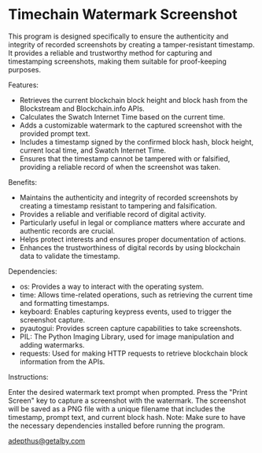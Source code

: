 # Timechain Watermark Screenshot


This program is designed specifically to ensure the authenticity and integrity of recorded screenshots by creating a tamper-resistant timestamp. It provides a reliable and trustworthy method for capturing and timestamping screenshots, making them suitable for proof-keeping purposes.

Features:

- Retrieves the current blockchain block height and block hash from the Blockstream and Blockchain.info APIs.
- Calculates the Swatch Internet Time based on the current time.
- Adds a customizable watermark to the captured screenshot with the provided prompt text.
- Includes a timestamp signed by the confirmed block hash, block height, current local time, and Swatch Internet Time.
- Ensures that the timestamp cannot be tampered with or falsified, providing a reliable record of when the screenshot was taken.

Benefits:

- Maintains the authenticity and integrity of recorded screenshots by creating a timestamp resistant to tampering and falsification.
- Provides a reliable and verifiable record of digital activity.
- Particularly useful in legal or compliance matters where accurate and authentic records are crucial.
- Helps protect interests and ensures proper documentation of actions.
- Enhances the trustworthiness of digital records by using blockchain data to validate the timestamp.

Dependencies:

- os: Provides a way to interact with the operating system.
- time: Allows time-related operations, such as retrieving the current time and formatting timestamps.
- keyboard: Enables capturing keypress events, used to trigger the screenshot capture.
- pyautogui: Provides screen capture capabilities to take screenshots.
- PIL: The Python Imaging Library, used for image manipulation and adding watermarks.
- requests: Used for making HTTP requests to retrieve blockchain block information from the APIs.

Instructions:

Enter the desired watermark text prompt when prompted.
Press the "Print Screen" key to capture a screenshot with the watermark.
The screenshot will be saved as a PNG file with a unique filename that includes the timestamp, prompt text, and current block hash.
Note: Make sure to have the necessary dependencies installed before running the program.

adepthus@getalby.com
